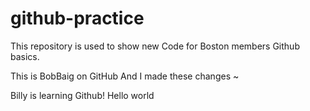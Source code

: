 # github-practice
This repository is used to show new Code for Boston members Github basics. 

This is BobBaig on GitHub 
And I made these changes
~

Billy is learning Github! Hello world

